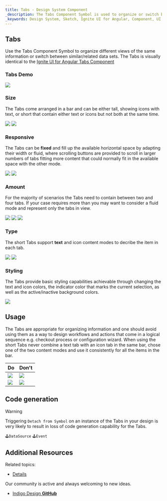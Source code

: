 ```yaml
---
title: Tabs - Design System Component
_description: The Tabs Component Symbol is used to organize or switch between information.
_keywords: Design System, Sketch, Ignite UI for Angular, Component, UI Library, Widgets
---
```


## Tabs

Use the Tabs Component Symbol to organize different views of the same information or switch between similar/related data sets.
The Tabs is visually identical to the [Ignite UI for Angular Tabs Component](https://www.infragistics.com/products/ignite-ui-angular/angular/components/tabs.html)

### Tabs Demo

![](../images/tabs_demo.png)

### Size

The Tabs come arranged in a bar and can be either tall, showing icons with text, or short that contain either text or icons but not both at the same time.

![](../images/tabs_short.png)
![](../images/tabs_tall.png)

### Responsive

The Tabs can be **fixed** and fill up the available horizontal space by adapting their width or fluid, where scrolling buttons are provided to scroll in larger numbers of tabs fitting more content that could normally fit in the available space with the other mode.

![](../images/tabs_fixed.png)
![](../images/tabs_fluid.png)

### Amount

For the majority of scenarios the Tabs need to contain between two and four tabs. If your case requires more than you may want to consider a fluid mode and represent only the tabs in view.

![](../images/tabs_2.png)
![](../images/tabs_3.png)
![](../images/tabs_4.png)

### Type

The short Tabs support **text** and icon content modes to decribe the item in each tab.

![](../images/tabs_text.png)
![](../images/tabs_icons.png)

### Styling

The Tabs provide basic styling capabilities achievable through changing the text and icon colors, the indicator color that marks the current selection, as well as the active/inactive background colors.

![](../images/tabs_styling.png)

## Usage

The Tabs are appropriate for organizing information and one should avoid using them as a way to design workflows and actions that come in a logical sequence e.g. checkout process or configuration wizard. When using the short Tabs never combine a text tab with an icon tab in the same bar, chose one of the two content modes and use it consistently for all the items in the bar.

| Do                          | Don't                         |
| --------------------------- | ----------------------------- |
| ![](../images/tabs_do1.png) | ![](../images/tabs_dont1.png) |
| ![](../images/tabs_do2.png) | ![](../images/tabs_dont2.png) |

## Code generation

> [!WARNING]
> Triggering `Detach from Symbol` on an instance of the Tabs in your design is very likely to result in loss of code generation capability for the Tabs.

`🕹️DataSource`
`🕹️Event`

## Additional Resources

Related topics:

- [Details](details.md)
  <div class="divider--half"></div>

Our community is active and always welcoming to new ideas.

- [Indigo Design **GitHub**](https://github.com/IgniteUI/design-system-docfx)
